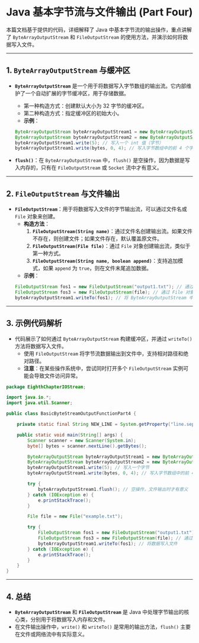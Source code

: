 
# Java 基本字节流与文件输出 (Part Four)

本篇文档基于提供的代码，详细解释了 Java 中基本字节流的输出操作，重点讲解了 `ByteArrayOutputStream` 和 `FileOutputStream` 的使用方法，并演示如何将数据写入文件。

---

## 1. `ByteArrayOutputStream` 与缓冲区

- **`ByteArrayOutputStream`** 是一个用于将数据写入字节数组的输出流。它内部维护了一个自动扩展的字节缓冲区，用于存储数据。
    - 第一种构造方式：创建默认大小为 32 字节的缓冲区。
    - 第二种构造方式：指定缓冲区的初始大小。
    - **示例**：
    ```java
    ByteArrayOutputStream byteArrayOutputStream1 = new ByteArrayOutputStream(); // 默认 32 字节
    ByteArrayOutputStream byteArrayOutputStream2 = new ByteArrayOutputStream(58); // 指定 58 字节缓冲区
    byteArrayOutputStream1.write(5); // 写入一个 int 值（字节）
    byteArrayOutputStream1.write(bytes, 0, 4); // 写入字节数组中的前 4 个字节
    ```

- **`flush()`**：在 `ByteArrayOutputStream` 中，`flush()` 是空操作，因为数据是写入内存的，只有在 `FileOutputStream` 或 `Socket` 流中才有意义。

---

## 2. `FileOutputStream` 与文件输出

- **`FileOutputStream`**：用于将数据写入文件的字节输出流，可以通过文件名或 `File` 对象来创建。
    - **构造方法**：
        1. **`FileOutputStream(String name)`**：通过文件名创建输出流。如果文件不存在，则创建文件；如果文件存在，默认覆盖原文件。
        2. **`FileOutputStream(File file)`**：通过 `File` 对象创建输出流，类似于第一种方式。
        3. **`FileOutputStream(String name, boolean append)`**：支持追加模式，如果 `append` 为 `true`，则在文件末尾追加数据。
    - **示例**：
    ```java
    FileOutputStream fos1 = new FileOutputStream("output1.txt"); // 通过文件名创建
    FileOutputStream fos3 = new FileOutputStream(file); // 通过 File 对象创建
    byteArrayOutputStream1.writeTo(fos1); // 将 ByteArrayOutputStream 中的数据写入文件
    ```

---

## 3. 示例代码解析

- 代码展示了如何通过 `ByteArrayOutputStream` 构建缓冲区，并通过 `writeTo()` 方法将数据写入文件。
    - 使用 `FileOutputStream` 将字节流数据输出到文件中，支持相对路径和绝对路径。
    - **注意**：在某些操作系统中，尝试同时打开多个 `FileOutputStream` 实例可能会导致文件访问异常。

```java
package EighthChapterIOStream;

import java.io.*;
import java.util.Scanner;

public class BasicByteStreamOutputFunctionPart4 {

    private static final String NEW_LINE = System.getProperty("line.separator");

    public static void main(String[] args) {
        Scanner scanner = new Scanner(System.in);
        byte[] bytes = scanner.nextLine().getBytes();

        ByteArrayOutputStream byteArrayOutputStream1 = new ByteArrayOutputStream(); // 默认 32 字节缓冲区
        ByteArrayOutputStream byteArrayOutputStream2 = new ByteArrayOutputStream(58); // 指定缓冲区大小
        byteArrayOutputStream1.write(5); // 写入一个字节
        byteArrayOutputStream1.write(bytes, 0, 4); // 写入字节数组中的前 4 个字节

        try {
            byteArrayOutputStream1.flush(); // 空操作，文件输出时才有意义
        } catch (IOException e) {
            e.printStackTrace();
        }

        File file = new File("example.txt");

        try {
            FileOutputStream fos1 = new FileOutputStream("output1.txt"); // 文件输出流
            FileOutputStream fos3 = new FileOutputStream(file); // 通过 File 对象创建输出流
            byteArrayOutputStream1.writeTo(fos1); // 将数据写入文件
        } catch (IOException e) {
            e.printStackTrace();
        }
    }
}
```

---

## 4. 总结

- **`ByteArrayOutputStream`** 和 **`FileOutputStream`** 是 Java 中处理字节输出的核心类，分别用于将数据写入内存和文件。
- 在文件输出操作中，`write()` 和 `writeTo()` 是常用的输出方法，`flush()` 主要在文件或网络流中有实际意义。
